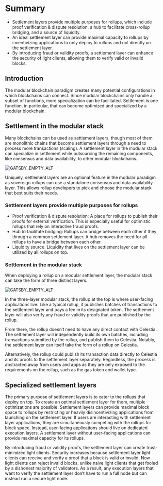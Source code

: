 # Summary 
- Settlement layers provide multiple purposes
for rollups, which include proof verification
& dispute resolution, a hub to facilitate
cross-rollup bridging, and a source of liquidity.
- An ideal settlement layer can provide
maximal capacity to rollups by incentivizing
applications to only deploy to rollups and
not directly on the settlement layer.
- By introducing fraud or validity proofs,
a settlement layer can enhance the security
of light clients, allowing them to verify
valid or invalid blocks.

## Introduction
The modular blockchain paradigm creates many
potential configurations in which blockchains
can connect. Since modular blockchains only
handle a subset of functions, more specialization
can be facilitated. Settlement is one function,
in particular, that can become optimized and
specialized by a modular blockchain.

## Settlement in the modular stack
Many blockchains can be used as settlement layers,
though most of them are monolithic chains that
become settlement layers through a need to process
more transactions (scaling). A settlement layer
in the modular stack can specialize in settlement
while outsourcing the remaining components, like
consensus and data availability, to other modular
blockchains.

![GATSBY_EMPTY_ALT](/img/learn-modular/monolithic-to-modular.png)

Uniquely, settlement layers are an optional feature
in the modular paradigm as sovereign rollups can 
use a standalone consensus and data availability layer.
This allows rollup developers to pick and choose
the modular stack that best suits their needs.

### Settlement layers provide multiple purposes for rollups
- Proof verification & dispute resolution:
A place for rollups to publish their proofs
for external verification. This is especially
useful for optimistic rollups that rely on
interactive fraud proofs.
- Hub to facilitate bridging: Rollups can bridge
between each other if they through a common
settlement layer. A hub removes the need for
all rollups to have a bridge between each other.
- Liquidity source: Liquidity that lives on
the settlement layer can be utilized by all
rollups on top.

### Settlement in the modular stack 
When deploying a rollup on a modular settlement
layer, the modular stack can take the form of
three distinct layers.

![GATSBY_EMPTY_ALT](/img/learn-modular/modular-stack.png)

In the three-layer modular stack, the rollup at
the top is where user-facing applications live.
Like a typical rollup, it publishes batches of
transactions to the settlement layer and pays a
fee in its designated token. The settlement layer
will also verify any fraud or validity proofs
that are published by the rollup.

From there, the rollup doesn’t need to have
any direct contact with Celestia. The settlement
layer will independently build its own batches,
including transactions submitted by the rollup,
and publish them to Celestia. Notably, the
settlement layer can itself take the form of
a rollup on Celestia.

Alternatively, the rollup could publish its
transaction data directly to Celestia and its
proofs to the settlement layer separately.
Regardless, the process is abstracted away
from users and apps as they are only exposed
to the requirements on the rollup, such as
the gas token and wallet type.

## Specialized settlement layers
The primary purpose of settlement layers is
to cater to the rollups that deploy on top.
To create an optimal settlement layer for them,
multiple optimizations are possible. Settlement
layers can provide maximal block space to rollups
by restricting or heavily disincentivizing applications
from launching on the settlement layer. If users
are interacting with settlement layer applications,
they are simultaneously competing with the rollups
for block space. Instead, user-facing applications
should live on dedicated execution layers. A
settlement layer without user-facing applications
can provide maximal capacity for its rollups.

By introducing fraud or validity proofs, the
settlement layer can create trust-minimized
light clients. Security increases because
settlement layer light clients can receive
and verify a proof that a block is valid or
invalid. Now light clients can reject invalid
blocks, unlike naive light clients that get
fooled by a dishonest majority of validators.
As a result, any execution layers that want to
verify the settlement layer don’t have to run
a full node but can instead run a secure light node.
